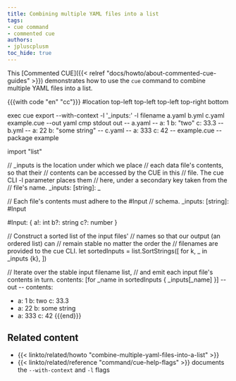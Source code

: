 ```yaml
---
title: Combining multiple YAML files into a list
tags:
- cue command
- commented cue
authors:
- jpluscplusm
toc_hide: true
---
```


This [Commented CUE]({{< relref "docs/howto/about-commented-cue-guides" >}})
demonstrates how to use the `cue` command to combine multiple YAML files into a
list.

<!--more-->

{{{with code "en" "cc"}}}
#location top-left top-left top-left top-right bottom

exec cue export --with-context -l '_inputs:' -l filename a.yaml b.yml c.yaml example.cue --out yaml 
cmp stdout out
-- a.yaml --
a: 1
b: "two"
c: 33.3
-- b.yml --
a: 22
b: "some string"
-- c.yaml --
a: 333
c: 42
-- example.cue --
package example

import "list"

// _inputs is the location under which we place
// each data file's contents, so that their
// contents can be accessed by the CUE in this
// file. The cue CLI -l parameter places them
// here, under a secondary key taken from the
// file's name.
_inputs: [string]: _

// Each file's contents must adhere to the #Input
// schema.
_inputs: [string]: #Input

#Input: {
	a!: int
	b?: string
	c?: number
}

// Construct a sorted list of the input files'
// names so that our output (an ordered list) can
// remain stable no matter the order the
// filenames are provided to the cue CLI.
let sortedInputs = list.SortStrings([
	for k, _ in _inputs {k},
])

// Iterate over the stable input filename list,
// and emit each input file's contents in turn.
contents: [for _name in sortedInputs {
	_inputs[_name]
}]
-- out --
contents:
  - a: 1
    b: two
    c: 33.3
  - a: 22
    b: some string
  - a: 333
    c: 42
{{{end}}}

## Related content

- {{< linkto/related/howto "combine-multiple-yaml-files-into-a-list" >}}
- {{< linkto/related/reference "command/cue-help-flags" >}}
  documents the `--with-context` and `-l` flags
